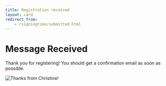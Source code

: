 ```yaml
---
title: Registration received
layout: card
redirect_from:
    - /signingtime/submitted.html
---
```

<div class="text-center" markdown="1">

# Message Received

Thank you for registering! You should get a confirmation email as soon as possible.

<div>
    <img alt="Thanks from Christine!" src="{{site.baseurl}}{% link images/profile_pic_oval_370.png %}" />
</div>

</div>